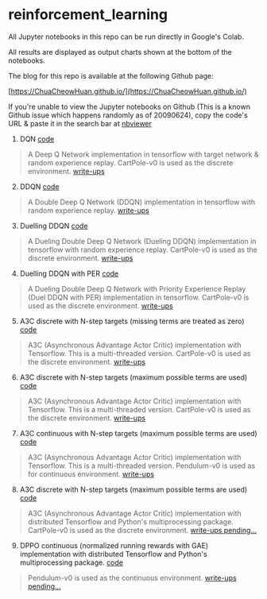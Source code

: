 # reinforcement_learning

All Jupyter notebooks in this repo can be run directly in Google's Colab.

All results are displayed as output charts shown at the bottom of the notebooks.

The blog for this repo is available at the following Github page:

[https://ChuaCheowHuan.github.io/](https://ChuaCheowHuan.github.io/)

If you're unable to view the Jupyter notebooks on Github
(This is a known Github issue which happens randomly as of 20090624),
copy the code's URL & paste it in the search bar at [nbviewer](https://nbviewer.jupyter.org/)

1) DQN [code](https://github.com/ChuaCheowHuan/reinforcement_learning/blob/master/DQN_variants/DQN/DQN_cartpole.ipynb)

>A Deep Q Network implementation in tensorflow with target network & random
experience replay. CartPole-v0 is used as the discrete environment. [write-ups](https://chuacheowhuan.github.io/DQN/)

2) DDQN [code](https://github.com/ChuaCheowHuan/reinforcement_learning/blob/master/DQN_variants/DDQN/double_DQN_cartpole.ipynb)

>A Double Deep Q Network (DDQN) implementation in tensorflow with random
experience replay. [write-ups](https://chuacheowhuan.github.io/DDQN/)

3) Duelling DDQN [code](https://github.com/ChuaCheowHuan/reinforcement_learning/blob/master/DQN_variants/duel_DDQN/duelling_DDQN_cartpole.ipynb)

>A Dueling Double Deep Q Network (Dueling DDQN) implementation in tensorflow
with random experience replay. CartPole-v0 is used as the discrete environment. [write-ups](https://chuacheowhuan.github.io/Duel_DDQN/)

4) Duelling DDQN with PER [code](https://github.com/ChuaCheowHuan/reinforcement_learning/blob/master/DQN_variants/duel_DDQN_PER/duelling_DDQN_PER_cartpole.ipynb)

>A Dueling Double Deep Q Network with Priority Experience Replay
(Duel DDQN with PER) implementation in tensorflow. CartPole-v0 is used as the
discrete environment. [write-ups](https://chuacheowhuan.github.io/Duel_DDQN_with_PER/)

5) A3C discrete with N-step targets (missing terms are treated as zero) [code](https://github.com/ChuaCheowHuan/reinforcement_learning/blob/master/policy_gradient_based/A3C/A3C_disc_miss.ipynb)

>A3C (Asynchronous Advantage Actor Critic) implementation with
Tensorflow. This is a multi-threaded version. CartPole-v0 is used as the
discrete environment. [write-ups](https://chuacheowhuan.github.io/A3C_disc_thread_nStep/)

6) A3C discrete with N-step targets (maximum possible terms are used) [code](https://github.com/ChuaCheowHuan/reinforcement_learning/blob/master/policy_gradient_based/A3C/A3C_disc_max.ipynb)

>A3C (Asynchronous Advantage Actor Critic) implementation with
Tensorflow. This is a multi-threaded version. CartPole-v0 is used as the
discrete environment. [write-ups](https://chuacheowhuan.github.io/A3C_disc_thread_nStep/)

7) A3C continuous with N-step targets (maximum possible terms are used) [code](https://github.com/ChuaCheowHuan/reinforcement_learning/blob/master/policy_gradient_based/A3C/A3C_cont_max.ipynb)

>A3C (Asynchronous Advantage Actor Critic) implementation with
Tensorflow. This is a multi-threaded version. Pendulum-v0 is used as for
continuous environment. [write-ups](https://chuacheowhuan.github.io/A3C_cont_thread_nStep/)

8) A3C discrete with N-step targets (maximum possible terms are used) [code](https://github.com/ChuaCheowHuan/reinforcement_learning/blob/master/policy_gradient_based/A3C/A3C_disc_max_dist.ipynb)

>A3C (Asynchronous Advantage Actor Critic) implementation with
distributed Tensorflow and Python's multiprocessing package.
CartPole-v0 is used as the discrete environment. [write-ups pending...]()

9) DPPO continuous (normalized running rewards with GAE) implementation with
distributed Tensorflow and Python's multiprocessing package. [code](https://github.com/ChuaCheowHuan/reinforcement_learning/blob/master/policy_gradient_based/DPPO_cont_GAE_dist_GPU.ipynb)

>Pendulum-v0 is used as the continuous environment. [write-ups pending...]()
